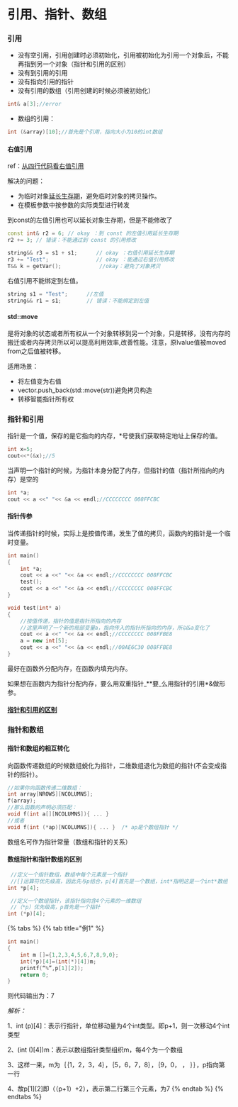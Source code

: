 # 引用、指针、数组

### 引用

* 没有空引用，引用创建时必须初始化，引用被初始化为引用一个对象后，不能再指到另一个对象（指针和引用的区别）
* 没有到引用的引用
* 没有指向引用的指针
* 没有引用的数组（引用创建的时候必须被初始化）

```cpp
int& a[3];//error
```

* 数组的引用：

```cpp
int (&array)[10];//首先是个引用，指向大小为10的int数组
```

#### 右值引用

ref：[从四行代码看右值引用](https://www.cnblogs.com/qicosmos/p/4283455.html)

解决的问题：

* 为临时对象[延长生存期](https://zh.cppreference.com/w/cpp/language/reference_initialization#.E4.B8.B4.E6.97.B6.E9.87.8F.E7.94.9F.E5.AD.98.E6.9C.9F)，避免临时对象的拷贝操作。
* 在模板参数中按参数的实际类型进行转发

到const的左值引用也可以延长对象生存期，但是不能修改了

```cpp
const int& r2 = 6; // okay ：到 const 的左值引用延长生存期 
r2 += 3; // 错误：不能通过到 const 的引用修改

string&& r3 = s1 + s1;      // okay ：右值引用延长生存期
r3 += "Test";               // okay ：能通过右值引用修改
T&& k = getVar();            //okay：避免了对象拷贝
```

右值引用不能绑定到左值。

```cpp
string s1 = "Test";	     //左值
string&& r1 = s1;        // 错误：不能绑定到左值
```

#### std::move

是将对象的状态或者所有权从一个对象转移到另一个对象，只是转移，没有内存的搬迁或者内存拷贝所以可以提高利用效率,改善性能。注意，原lvalue值被moved from之后值被转移。

适用场景：

* 将左值变为右值
* vector.push\_back\(std::move\(str\)\)避免拷贝构造
* 转移智能指针所有权

### 指针和引用

指针是一个值，保存的是它指向的内存，\*号使我们获取特定地址上保存的值。

```cpp
int x=5;
cout<<*(&x);//5
```

当声明一个指针的时候，为指针本身分配了内存，但指针的值（指针所指向的内存）是空的

```cpp
int *a;
cout << a <<" "<< &a << endl;//CCCCCCCC 008FFCBC
```

#### 指针传参

当传递指针的时候，实际上是按值传递，发生了值的拷贝，函数内的指针是一个临时变量。

```cpp
int main()
{
    int *a;
    cout << a <<" "<< &a << endl;//CCCCCCCC 008FFCBC
    test();
    cout << a <<" "<< &a << endl;//CCCCCCCC 008FFCBC
}

void test(int* a)
{
    //按值传递，指针的值是指针所指向的内存
    //这里声明了一个新的局部变量a，指向传入的指针所指向的内存，所以&a变化了
    cout << a <<" "<< &a << endl;//CCCCCCCC 008FFBE8
    a = new int[5];
    cout << a <<" "<< &a << endl;//00AE6C30 008FFBE8
}
```

最好在函数外分配内存，在函数内填充内存。

如果想在函数内为指针分配内存，要么用双重指针_\*\*要_么用指针的引用\*&做形参。

#### [指针和引用的区别](yin-yong-zhi-zhen-shu-zu.md#yin-yong)

### 指针和数组

#### 指针和数组的相互转化

向函数传递数组的时候数组蜕化为指针，二维数组退化为数组的指针\(不会变成指针的指针）。

```cpp
//如果你向函数传递二维数组：
int array[NROWS][NCOLUMNS];
f(array);
//那么函数的声明必须匹配：
void f(int a[][NCOLUMNS]){ ... }
//或者
void f(int (*ap)[NCOLUMNS]){ ... }  /* ap是个数组指针 */
```

数组名可作为指针常量（数组和指针的关系）

#### 数组指针和指针数组的区别

```cpp
 //定义一个指针数组，数组中每个元素是一个指针
 //[]运算符优先级高，因此先与p结合，p[4]首先是一个数组，int*指明这是一个int*数组
int *p[4]; 

 //定义一个数组指针，该指针指向含4个元素的一维数组
 //（*p）优先级高，p首先是一个指针
int (*p)[4]; 
```

{% tabs %}
{% tab title="例1" %}
```cpp
int main()
{
    int m []={1,2,3,4,5,6,7,8,9,0};
    int(*p)[4]=(int(*)[4])m;
    printf(“%”,p[1][2]);
    return 0;
}
```

则代码输出为：7

_解析：_

1、int \(p\)\[4\]：表示行指针，单位移动量为4个int类型。即p+1，则一次移动4个int类型 

2、\(int \(\)\[4\]\)m：表示以数组指针类型组织m，每4个为一个数组 

3、这样一来，m为｛｛1，2，3，4｝，｛5，6，7，8｝，｛9，0， ， ｝｝，p指向第一行 

4、故p\[1\]\[2\]即（（p+1）+2），表示第二行第三个元素，为7
{% endtab %}
{% endtabs %}

#### 


